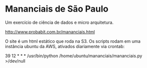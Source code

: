 # Mananciais de São Paulo
Um exercício de ciência de dados e micro arquitetura.

http://www.probabit.com.br/mananciais.html

O site é um html estático que roda na S3. Os scripts rodam em uma instância ubuntu da AWS, ativados diariamente via crontab:

  39 12 * * * /usr/bin/python /home/ubuntu/mananciais/mananciais.py >/dev/null 
